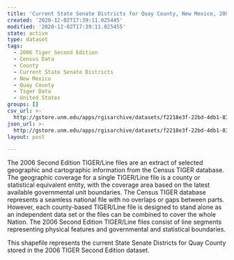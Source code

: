 ```yaml
---
title: 'Current State Senate Districts for Quay County, New Mexico, 2006se TIGER'
created: '2020-12-02T17:39:11.025445'
modified: '2020-12-02T17:39:11.025455'
state: active
type: dataset
tags:
  - 2006 Tiger Second Edition
  - Census Data
  - County
  - Current State Senate Districts
  - New Mexico
  - Quay County
  - Tiger Data
  - United States
groups: []
csv_url: >-
  http://gstore.unm.edu/apps/rgisarchive/datasets/f2218e3f-22bd-4db1-83cf-d830400f31e5/tgr2006se_quay_slducu.derived.csv
json_url: >-
  http://gstore.unm.edu/apps/rgisarchive/datasets/f2218e3f-22bd-4db1-83cf-d830400f31e5/tgr2006se_quay_slducu.derived.json
layout: post

---
```

The 2006 Second Edition TIGER/Line files are an extract of selected geographic and cartographic information from the Census TIGER database.  The geographic coverage for a single TIGER/Line file is a county or statistical equivalent entity, with the coverage area based on the latest available governmental unit boundaries. The Census TIGER database represents a seamless national file with no overlaps or gaps between parts.  However, each county-based TIGER/Line file is designed to stand alone as an independent data set or the files can be combined to cover the whole Nation.  The 2006 Second Edition  TIGER/Line files consist of line segments representing physical features and governmental and statistical boundaries.  

This shapefile represents the current State Senate Districts for Quay County stored in the 2006 TIGER Second Edition dataset.
